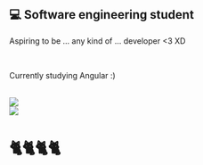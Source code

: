 ## 💻 Software engineering student

Aspiring to be ... any kind of ... developer <3 XD

<br>

Currently studying Angular :)

<br>

<img src="https://github-readme-stats.vercel.app/api?username=abrilxcx&show_icons=true&theme=dark"/>
<br>
<img src="https://github-readme-stats.vercel.app/api/top-langs?username=abrilxcx&layout=compact&theme=dark"/>
<br>

# 🐈🐈🐈🐈

